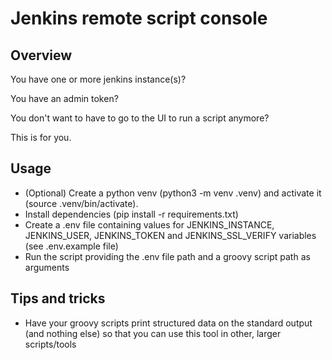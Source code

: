 # Jenkins remote script console

## Overview

You have one or more jenkins instance(s)?

You have an admin token?

You don't want to have to go to the UI to run a script anymore?

This is for you.

## Usage

* (Optional) Create a python venv (python3 -m venv .venv) and activate it (source .venv/bin/activate).
* Install dependencies (pip install -r requirements.txt)
* Create a .env file containing values for JENKINS_INSTANCE, JENKINS_USER, JENKINS_TOKEN and JENKINS_SSL_VERIFY variables (see .env.example file)
* Run the script providing the .env file path and a groovy script path as arguments

## Tips and tricks

* Have your groovy scripts print structured data on the standard output (and nothing else) so that you can use this tool in other, larger scripts/tools
